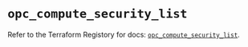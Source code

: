 # `opc_compute_security_list`

Refer to the Terraform Registory for docs: [`opc_compute_security_list`](https://www.terraform.io/docs/providers/opc/r/compute_security_list).
